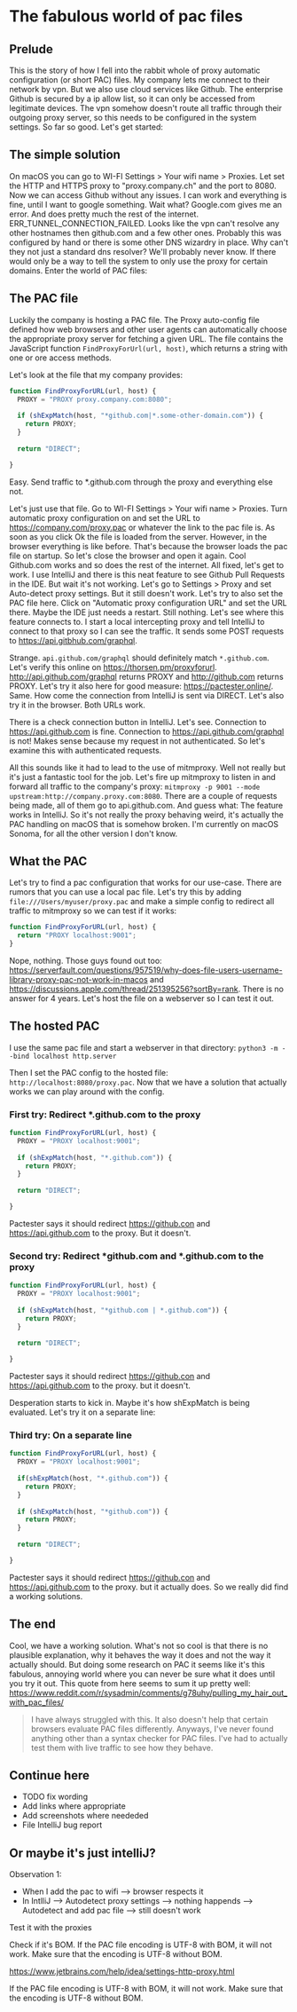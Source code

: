 # The fabulous world of pac files

## Prelude

This is the story of how I fell into the rabbit whole of proxy automatic configuration (or short PAC) files. My company lets me connect to their network by vpn. But we also use cloud services like Github. The enterprise Github is secured by a ip allow list, so it can only be accessed from legitimate devices. The vpn somehow doesn't route all traffic through their outgoing proxy server, so this needs to be configured in the system settings. So far so good. Let's get started:

## The simple solution

On macOS you can go to WI-FI Settings > Your wifi name > Proxies. Let set the HTTP and HTTPS proxy to "proxy.company.ch" and the port to 8080. Now we can access Github without any issues. I can work and everything is fine, until I want to google something. Wait what? Google.com gives me an error. And does pretty much the rest of the internet. ERR_TUNNEL_CONNECTION_FAILED. Looks like the vpn can't resolve any other hostnames then github.com and a few other ones. Probably this was configured by hand or there is some other DNS wizardry in place. Why can't they not just a standard dns resolver? We'll probably never know. If there would only be a way to tell the system to only use the proxy for certain domains. Enter the world of PAC files:

## The PAC file

Luckily the company is hosting a PAC file. The Proxy auto-config file defined how web browsers and other user agents can automatically choose the appropriate proxy server for fetching a given URL. The file contains the JavaScript function `FindProxyForUrl(url, host)`, which returns a string with one or ore access methods.

Let's look at the file that my company provides:

```js
function FindProxyForURL(url, host) {
  PROXY = "PROXY proxy.company.com:8080";
  
  if (shExpMatch(host, "*github.com|*.some-other-domain.com")) {
    return PROXY;
  }
  
  return "DIRECT";

}
```

Easy. Send traffic to *.github.com through the proxy and everything else not.

Let's just use that file. Go to WI-FI Settings > Your wifi name > Proxies. Turn automatic proxy configuration on and set the URL to https://company.com/proxy.pac or whatever the link to the pac file is. As soon as you click Ok the file is loaded from the server. However, in the browser everything is like before. That's because the browser loads the pac file on startup. So let's close the browser and open it again. Cool Github.com works and so does the rest of the internet. All fixed, let's get to work. I use IntelliJ and there is this neat feature to see Github Pull Requests in the IDE. But wait it's not working. Let's go to Settings > Proxy and set Auto-detect proxy settings. But it still doesn't work. Let's try to also set the PAC file here. Click on "Automatic proxy configuration URL" and set the URL there. Maybe the IDE just needs a restart. Still nothing. Let's see where this feature connects to. I start a local intercepting proxy and tell IntelliJ to connect to that proxy so I can see the traffic. It sends some POST requests to https://api.gitbhub.com/graphql.

Strange. `api.github.com/graphql` should definitely match `*.github.com`. Let's verify this online on https://thorsen.pm/proxyforurl. http://api.github.com/graphql returns PROXY and http://github.com returns PROXY. Let's try it also here for good measure: https://pactester.online/. Same. How come the connection from IntelliJ is sent via DIRECT. Let's also try it in the browser. Both URLs work.

There is a check connection button in IntelliJ. Let's see. Connection to https://api.github.com is fine. Connection to https://api.github.com/graphql is not! Makes sense because my request in not authenticated. So let's examine this with authenticated requests.

All this sounds like it had to lead to the use of mitmproxy. Well not really but it's just a fantastic tool for the job. Let's fire up mitmproxy to listen in and forward all traffic to the company's proxy: `mitmproxy -p 9001 --mode upstream:http://company.proxy.com:8080`. There are a couple of requests being made, all of them go to api.github.com. And guess what: The feature works in IntelliJ. So it's not really the proxy behaving weird, it's actually the PAC handling on macOS that is somehow broken. I'm currently on macOS Sonoma, for all the other version I don't know.

## What the PAC

Let's try to find a pac configuration that works for our use-case. There are rumors that you can use a local pac file. Let's try this by adding `file:///Users/myuser/proxy.pac` and make a simple config to redirect all traffic to mitmproxy so we can test if it works:

```js
function FindProxyForURL(url, host) {
  return "PROXY localhost:9001";
}
```

Nope, nothing. Those guys found out too: https://serverfault.com/questions/957519/why-does-file-users-username-library-proxy-pac-not-work-in-macos and https://discussions.apple.com/thread/251395256?sortBy=rank. There is no answer for 4 years. Let's host the file on a webserver so I can test it out.

## The hosted PAC

I use the same pac file and start a webserver in that directory: `python3 -m --bind localhost http.server`

Then I set the PAC config to the hosted file: `http://localhost:8080/proxy.pac`. Now that we have a solution that actually works we can play around with the config.

### First try: Redirect *.github.com to the proxy

```js
function FindProxyForURL(url, host) {
  PROXY = "PROXY localhost:9001";
  
  if (shExpMatch(host, "*.github.com")) {
    return PROXY;
  }
  
  return "DIRECT";

}
```

Pactester says it should redirect https://github.con and https://api.github.com  to the proxy. But it doesn't.

### Second try: Redirect *github.com  and *.github.com to the proxy

```js
function FindProxyForURL(url, host) {
  PROXY = "PROXY localhost:9001";
  
  if (shExpMatch(host, "*github.com | *.github.com")) {
    return PROXY;
  }
  
  return "DIRECT";

}
```

Pactester says it should redirect https://github.con and https://api.github.com  to the proxy. but it doesn't.

Desperation starts to kick in. Maybe it's how shExpMatch is being evaluated. Let's try it on a  separate line:

### Third try: On a separate line

```js
function FindProxyForURL(url, host) {
  PROXY = "PROXY localhost:9001";
  
  if(shExpMatch(host, "*.github.com")) {
    return PROXY;
  }
  
  if (shExpMatch(host, "*github.com")) {
    return PROXY;
  }
  
  return "DIRECT";

}
```

Pactester says it should redirect https://github.con and https://api.github.com  to the proxy. but it actually does. So we really did find a working solutions.

## The end

Cool, we have a working solution. What's not so cool is that there is no plausible explanation, why it behaves the way it does and not the way it actually should. But doing some research on PAC it seems like it's this fabulous, annoying world where you can never be sure what it does until you try it out. This quote from here seems to sum it up pretty well: https://www.reddit.com/r/sysadmin/comments/g78uhy/pulling_my_hair_out_with_pac_files/


> I have always struggled with this. It also doesn't help that certain browsers evaluate PAC files differently. Anyways, I've never found anything other than a syntax checker for PAC files. I've had to actually test them with live traffic to see how they behave.

## Continue here

- TODO  fix wording
- Add links where appropriate
- Add screenshots where neededed
- File IntelliJ bug report












## Or maybe it's just intelliJ?

Observation 1: 
- When I add the pac to wifi --> browser  respects it
- In IntlliJ
  --> Autodetect proxy settings --> nothing happends
  --> Autodetect and add pac file --> still doesn't work

Test it with the proxies






Check if it's BOM.
If the PAC file encoding is UTF-8 with BOM, it will not work. Make sure that the encoding is UTF-8 without BOM.

  

https://www.jetbrains.com/help/idea/settings-http-proxy.html


If the PAC file encoding is UTF-8 with BOM, it will not work. Make sure that the encoding is UTF-8 without BOM.









